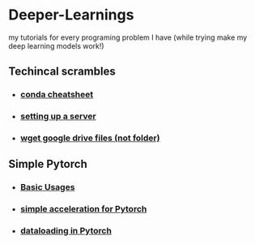 # Deeper-Learnings
my tutorials for every programing problem I have (while trying make my deep learning models work!)

## Techincal scrambles
* ### [conda cheatsheet](otherstuffs/conda_cheatsheet.jpeg)
* ### [setting up a server](technical-scrambles/setup.md)
* ### [wget google drive files (not folder)](technical-scrambles/wget_gdrive.md)

## Simple Pytorch
* ### [Basic Usages](simple-pytorch/basic.md)
* ### [simple acceleration for Pytorch](simple-pytorch/simple_acc.md)
* ### [dataloading in Pytorch](simple-pytorch/dataloader.md)